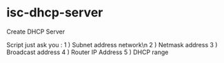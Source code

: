 # isc-dhcp-server
Create DHCP Server

Script just ask you :
1 ) Subnet address network\n
2 ) Netmask address
3 ) Broadcast address
4 ) Router IP Address
5 ) DHCP range
